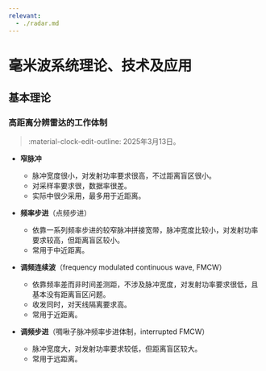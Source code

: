 ```yaml
---
relevant:
  - ./radar.md
---
```


# 毫米波系统理论、技术及应用

## 基本理论

### 高距离分辨雷达的工作体制

> :material-clock-edit-outline: 2025年3月13日。

- **窄脉冲**

  - 脉冲宽度很小，对发射功率要求很高，不过距离盲区很小。
  - 对采样率要求很，数据率很差。
  - 实际中很少采用，最多用于近距离。

- **频率步进**（点频步进）

  - 依靠一系列频率步进的较窄脉冲拼接宽带，脉冲宽度比较小，对发射功率要求较高，但距离盲区较小。
  - 常用于中近距离。

- **调频连续波**（frequency modulated continuous wave, FMCW）

  - 依靠频率差而非时间差测距，不涉及脉冲宽度，对发射功率要求很低，且基本没有距离盲区问题。
  - 收发同时，对天线隔离要求高。
  - 常用于近距离。

- **调频步进**（啁啾子脉冲频率步进体制，interrupted FMCW）

  - 脉冲宽度大，对发射功率要求较低，但距离盲区较大。
  - 常用于远距离。
